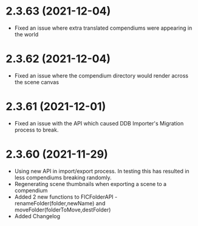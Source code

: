 # 2.3.63 (2021-12-04)
- Fixed an issue where extra translated compendiums were appearing in the world
# 2.3.62 (2021-12-04)
- Fixed an issue where the compendium directory would render across the scene canvas
# 2.3.61 (2021-12-01)
- Fixed an issue with the API which caused DDB Importer's Migration process to break.
# 2.3.60 (2021-11-29)
- Using new API in import/export process. In testing this has resulted in less compendiums breaking randomly.
- Regenerating scene thumbnails when exporting a scene to a compendium
- Added 2 new functions to FICFolderAPI - renameFolder(folder,newName) and moveFolder(folderToMove,destFolder)
- Added Changelog
